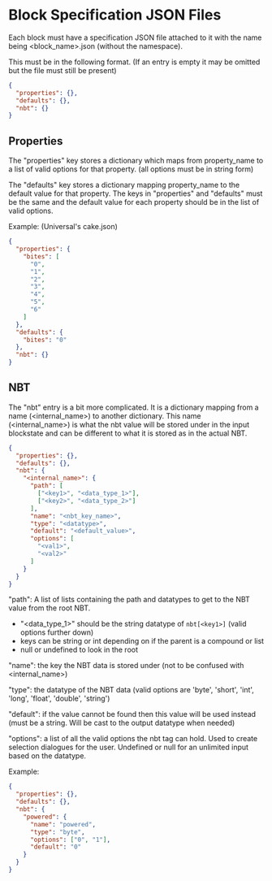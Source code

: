 # Block Specification JSON Files

Each block must have a specification JSON file attached to it with the name being <block_name>.json (without the namespace).

This must be in the following format. (If an entry is empty it may be omitted but the file must still be present)

```json
{
  "properties": {},
  "defaults": {},
  "nbt": {}
}
```

## Properties

The "properties" key stores a dictionary which maps from property_name to a list of valid options for that property. (all options must be in string form)

The "defaults" key stores a dictionary mapping property_name to the default value for that property. The keys in "properties" and "defaults" must be the same and the default value for each property should be in the list of valid options.

Example: (Universal's cake.json)
```json
{
  "properties": {
    "bites": [
      "0",
      "1",
      "2",
      "3",
      "4",
      "5",
      "6"
    ]
  },
  "defaults": {
    "bites": "0"
  },
  "nbt": {}
}
```

## NBT

The "nbt" entry is a bit more complicated. It is a dictionary mapping from a name (<internal_name>) to another dictionary. This name (<internal_name>) is what the nbt value will be stored under in the input blockstate and can be different to what it is stored as in the actual NBT.

```json
{
  "properties": {},
  "defaults": {},
  "nbt": {
    "<internal_name>": {
      "path": [
        ["<key1>", "<data_type_1>"],
        ["<key2>", "<data_type_2>"]
      ],
      "name": "<nbt_key_name>",
      "type": "<datatype>",
      "default": "<default_value>",
      "options": [
        "<val1>",
        "<val2>"
      ]
    }
  }
}
```

"path": A list of lists containing the path and datatypes to get to the NBT value from the root NBT.

  * "<data_type_1>" should be the string datatype of `nbt[<key1>]` (valid options further down)
  * keys can be string or int depending on if the parent is a compound or list
  * null or undefined to look in the root
    
"name": the key the NBT data is stored under (not to be confused with <internal_name>)

"type": the datatype of the NBT data (valid options are 'byte', 'short', 'int', 'long', 'float', 'double', 'string')

"default": if the value cannot be found then this value will be used instead (must be a string. Will be cast to the output datatype when needed)

"options": a list of all the valid options the nbt tag can hold. Used to create selection dialogues for the user. Undefined or null for an unlimited input based on the datatype.

Example:
```json
{
  "properties": {},
  "defaults": {},
  "nbt": {
    "powered": {
      "name": "powered",
      "type": "byte",
      "options": ["0", "1"],
      "default": "0"
    }
  }
}
```
